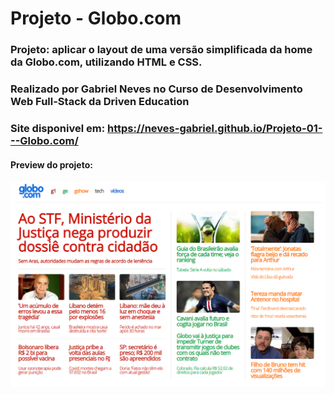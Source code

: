 # Projeto - Globo.com

### Projeto: aplicar o layout de uma versão simplificada da home da Globo.com, utilizando HTML e CSS.
 
### Realizado por Gabriel Neves no Curso de Desenvolvimento Web Full-Stack da Driven Education

### Site disponivel em: https://neves-gabriel.github.io/Projeto-01---Globo.com/

#### Preview do projeto:
![Preview do projeto](img/preview.png)
